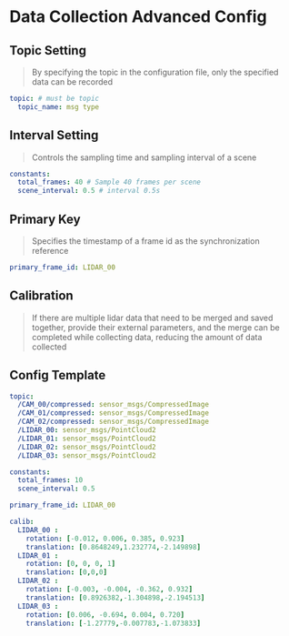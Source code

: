 # Data Collection Advanced Config

## Topic Setting

> By specifying the topic in the configuration file, only the specified data can be recorded

```yaml
topic: # must be topic
  topic_name: msg type


```

## Interval Setting

> Controls the sampling time and sampling interval of a scene

```yaml
constants:
  total_frames: 40 # Sample 40 frames per scene
  scene_interval: 0.5 # interval 0.5s
```

## Primary Key

> Specifies the timestamp of a frame id as the synchronization reference

```yaml
primary_frame_id: LIDAR_00
```

## Calibration

> If there are multiple lidar data that need to be merged and saved together, provide their external parameters, and the merge can be completed while collecting data, reducing the amount of data collected

## Config Template

```yaml
topic:
  /CAM_00/compressed: sensor_msgs/CompressedImage
  /CAM_01/compressed: sensor_msgs/CompressedImage
  /CAM_02/compressed: sensor_msgs/CompressedImage
  /LIDAR_00: sensor_msgs/PointCloud2
  /LIDAR_01: sensor_msgs/PointCloud2
  /LIDAR_02: sensor_msgs/PointCloud2
  /LIDAR_03: sensor_msgs/PointCloud2

constants:
  total_frames: 10
  scene_interval: 0.5

primary_frame_id: LIDAR_00

calib:
  LIDAR_00 :
    rotation: [-0.012, 0.006, 0.385, 0.923]
    translation: [0.8648249,1.232774,-2.149898]
  LIDAR_01 :
    rotation: [0, 0, 0, 1]
    translation: [0,0,0]
  LIDAR_02 :
    rotation: [-0.003, -0.004, -0.362, 0.932]
    translation: [0.8926382,-1.304898,-2.194513]
  LIDAR_03 :
    rotation: [0.006, -0.694, 0.004, 0.720]
    translation: [-1.27779,-0.007783,-1.073833]
```
